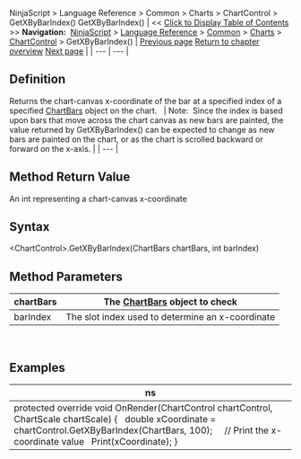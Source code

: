 ﻿
NinjaScript \> Language Reference \> Common \> Charts \> ChartControl \> GetXByBarIndex()
GetXByBarIndex()
| \<\< [Click to Display Table of Contents](getxbybarindex.md) \>\> **Navigation:**     [NinjaScript](ninjascript-1.md) \> [Language Reference](language_reference_wip-1.md) \> [Common](common-1.md) \> [Charts](chart-1.md) \> [ChartControl](chartcontrol-1.md) \> GetXByBarIndex() | [Previous page](gettimebyx-1.md) [Return to chapter overview](chartcontrol-1.md) [Next page](getxbytime-1.md) |
| --- | --- |
## Definition
Returns the chart\-canvas x\-coordinate of the bar at a specified index of a specified [ChartBars](chartbars-1.md) object on the chart. 
 
| Note:  Since the index is based upon bars that move across the chart canvas as new bars are painted, the value returned by GetXByBarIndex() can be expected to change as new bars are painted on the chart, or as the chart is scrolled backward or forward on the x\-axis. |
| --- |

## Method Return Value
An int representing a chart\-canvas x\-coordinate
## 
## Syntax
\<ChartControl\>.GetXByBarIndex(ChartBars chartBars, int barIndex)
## 
## Method Parameters
| chartBars | The [ChartBars](chartbars-1.md) object to check |
| --- | --- |
| barIndex | The slot index used to determine an x\-coordinate |

 
## 
## Examples
| ns |
| --- |
| protected override void OnRender(ChartControl chartControl, ChartScale chartScale) {    double xCoordinate \= chartControl.GetXByBarIndex(ChartBars, 100);      // Print the x\-coordinate value    Print(xCoordinate); } |
